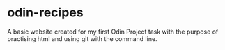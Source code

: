 # odin-recipes
A basic website created for my first Odin Project task with the purpose
of practising html and using git with the command line.
